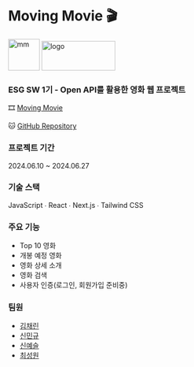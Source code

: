 # Moving Movie 🎬

<img src="https://github.com/ESG-SW-TEAM-1/FE/assets/127367484/8a3964e0-07b9-40de-9d84-7508af7de861" alt="mm" width="64px">

<img src="https://github.com/ESG-SW-TEAM-1/FE/assets/127367484/422823be-d06d-4de6-a183-27efae49d494" alt="logo" width="150px" height="60px">

### ESG SW 1기 - Open API를 활용한 영화 웹 프로젝트


🎞️ [Moving Movie](https://moving-movie.vercel.app/)

🐱 [GitHub Repository](https://github.com/ESG-SW-TEAM-1/FE)

### 프로젝트 기간

2024.06.10 ~ 2024.06.27

### 기술 스택
JavaScript ∙ React ∙ Next.js ∙ Tailwind CSS

### 주요 기능
- Top 10 영화
- 개봉 예정 영화
- 영화 상세 소개
- 영화 검색
- 사용자 인증(로그인, 회원가입 준비중)

### 팀원
- [김채린](https://github.com/Chai-Lynn)
- [신민규](https://github.com/mkyushin)
- [신예슬](https://github.com/Yes2eul)
- [최성원](https://github.com/nowgnoesiohc)
